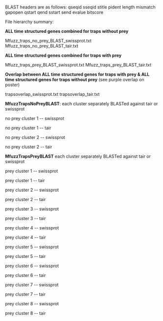 BLAST headers are as follows: qseqid sseqid stitle pident length mismatch gapopen qstart qend sstart send evalue bitscore

File hierarchy summary:

**ALL time structured genes combined for traps without prey** 

Mfuzz_traps_no_prey_BLAST_swissprot.txt
Mfuzz_traps_no_prey_BLAST_tair.txt

**ALL time structured genes combined for traps with prey** 

Mfuzz_traps_prey_BLAST_swissprot.txt
Mfuzz_traps_prey_BLAST_tair.txt

**Overlap between ALL time structured genes for traps with prey & ALL time structured genes for traps without prey** (see purple overlap on poster)

trapsoverlap_swissprot.txt
trapsoverlap_tair.txt

**MfuzzTrapsNoPreyBLAST**: each cluster separately BLASTed against tair or swissprot

  no prey cluster 1 -- swissprot
 
  no prey cluster 1 -- tair

  no prey cluster 2 -- swissprot

  no prey cluster 2 -- tair

**MfuzzTrapsPreyBLAST** each cluster separately BLASTed against tair or swissprot

  prey cluster 1 -- swissprot

  prey cluster 1 -- tair

  prey cluster 2 -- swissprot

  prey cluster 2 -- tair

  prey cluster 3 -- swissprot

  prey cluster 3 -- tair

  prey cluster 4 -- swissprot

  prey cluster 4 -- tair

  prey cluster 5 -- swissprot

  prey cluster 5 -- tair

  prey cluster 6 -- swissprot

  prey cluster 6 -- tair

  prey cluster 7 -- swissprot

  prey cluster 7 -- tair

  prey cluster 8 -- swissprot

  prey cluster 8 -- tair
